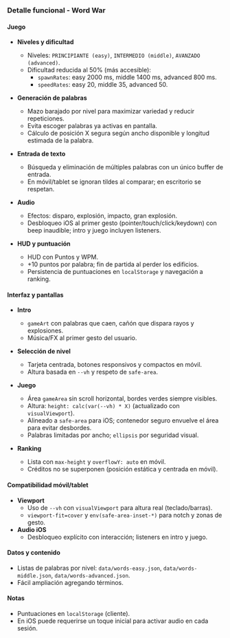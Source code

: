 ### Detalle funcional - Word War

#### Juego
- **Niveles y dificultad**
  - Niveles: `PRINCIPIANTE (easy)`, `INTERMEDIO (middle)`, `AVANZADO (advanced)`.
  - Dificultad reducida al 50% (más accesible):
    - `spawnRates`: easy 2000 ms, middle 1400 ms, advanced 800 ms.
    - `speedRates`: easy 20, middle 35, advanced 50.

- **Generación de palabras**
  - Mazo barajado por nivel para maximizar variedad y reducir repeticiones.
  - Evita escoger palabras ya activas en pantalla.
  - Cálculo de posición X segura según ancho disponible y longitud estimada de la palabra.

- **Entrada de texto**
  - Búsqueda y eliminación de múltiples palabras con un único buffer de entrada.
  - En móvil/tablet se ignoran tildes al comparar; en escritorio se respetan.

- **Audio**
  - Efectos: disparo, explosión, impacto, gran explosión.
  - Desbloqueo iOS al primer gesto (pointer/touch/click/keydown) con beep inaudible; intro y juego incluyen listeners.

- **HUD y puntuación**
  - HUD con Puntos y WPM.
  - +10 puntos por palabra; fin de partida al perder los edificios.
  - Persistencia de puntuaciones en `localStorage` y navegación a ranking.

#### Interfaz y pantallas
- **Intro**
  - `gameArt` con palabras que caen, cañón que dispara rayos y explosiones.
  - Música/FX al primer gesto del usuario.

- **Selección de nivel**
  - Tarjeta centrada, botones responsivos y compactos en móvil.
  - Altura basada en `--vh` y respeto de `safe-area`.

- **Juego**
  - Área `gameArea` sin scroll horizontal, bordes verdes siempre visibles.
  - Altura: `height: calc(var(--vh) * X)` (actualizado con `visualViewport`).
  - Alineado a `safe-area` para iOS; contenedor seguro envuelve el área para evitar desbordes.
  - Palabras limitadas por ancho; `ellipsis` por seguridad visual.

- **Ranking**
  - Lista con `max-height` y `overflowY: auto` en móvil.
  - Créditos no se superponen (posición estática y centrada en móvil).

#### Compatibilidad móvil/tablet
- **Viewport**
  - Uso de `--vh` con `visualViewport` para altura real (teclado/barras).
  - `viewport-fit=cover` y `env(safe-area-inset-*)` para notch y zonas de gesto.
- **Audio iOS**
  - Desbloqueo explícito con interacción; listeners en intro y juego.

#### Datos y contenido
- Listas de palabras por nivel: `data/words-easy.json`, `data/words-middle.json`, `data/words-advanced.json`.
- Fácil ampliación agregando términos.

#### Notas
- Puntuaciones en `localStorage` (cliente).
- En iOS puede requerirse un toque inicial para activar audio en cada sesión.

